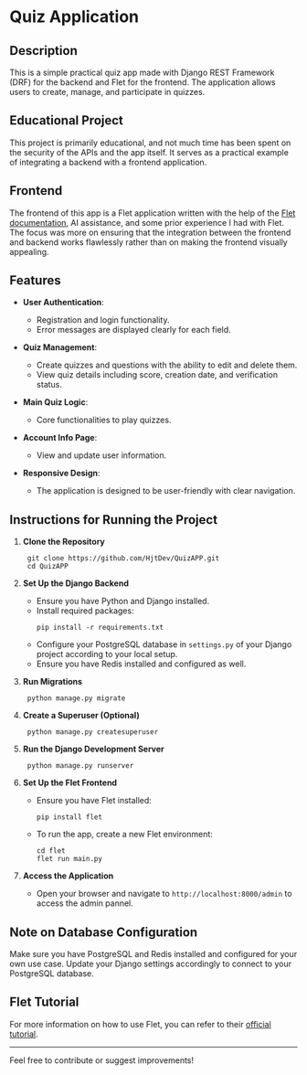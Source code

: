 # Quiz Application

## Description
This is a simple practical quiz app made with Django REST Framework (DRF) for the backend and Flet for the frontend. The application allows users to create, manage, and participate in quizzes.

## Educational Project
This project is primarily educational, and not much time has been spent on the security of the APIs and the app itself. It serves as a practical example of integrating a backend with a frontend application.

## Frontend
The frontend of this app is a Flet application written with the help of the [Flet documentation](https://flet.dev/docs/), AI assistance, and some prior experience I had with Flet. The focus was more on ensuring that the integration between the frontend and backend works flawlessly rather than on making the frontend visually appealing.

## Features
- **User Authentication**: 
  - Registration and login functionality.
  - Error messages are displayed clearly for each field.
  
- **Quiz Management**: 
  - Create quizzes and questions with the ability to edit and delete them.
  - View quiz details including score, creation date, and verification status.

- **Main Quiz Logic**: 
  - Core functionalities to play quizzes.
  
- **Account Info Page**: 
  - View and update user information.
  
- **Responsive Design**: 
  - The application is designed to be user-friendly with clear navigation.

## Instructions for Running the Project

1. **Clone the Repository**
   ```
    git clone https://github.com/HjtDev/QuizAPP.git
    cd QuizAPP
   ```

2. **Set Up the Django Backend**
   - Ensure you have Python and Django installed.
   - Install required packages:
     ```
     pip install -r requirements.txt
     ```
   - Configure your PostgreSQL database in `settings.py` of your Django project according to your local setup.
   - Ensure you have Redis installed and configured as well.

3. **Run Migrations**
   ```
    python manage.py migrate
   ```

4. **Create a Superuser (Optional)**
   ```
    python manage.py createsuperuser
   ```

5. **Run the Django Development Server**
   ```
    python manage.py runserver
   ```

6. **Set Up the Flet Frontend**
   - Ensure you have Flet installed:
     ```
     pip install flet
     ```
   - To run the app, create a new Flet environment:
     ```
     cd flet
     flet run main.py
     ```

7. **Access the Application**
   - Open your browser and navigate to `http://localhost:8000/admin` to access the admin pannel.

## Note on Database Configuration
Make sure you have PostgreSQL and Redis installed and configured for your own use case. Update your Django settings accordingly to connect to your PostgreSQL database.

## Flet Tutorial
For more information on how to use Flet, you can refer to their [official tutorial](https://flet.dev/docs/).

---

Feel free to contribute or suggest improvements!
